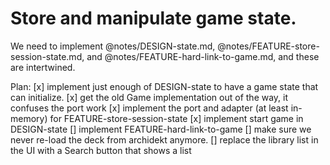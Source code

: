 # Store and manipulate game state.

We need to implement @notes/DESIGN-state.md, @notes/FEATURE-store-session-state.md, and @notes/FEATURE-hard-link-to-game.md, and these are intertwined.

Plan:
[x] implement just enough of DESIGN-state to have a game state that can initialize.
[x] get the old Game implementation out of the way, it confuses the port work
[x] implement the port and adapter (at least in-memory) for FEATURE-store-session-state
[x] implement start game in DESIGN-state
[] implement FEATURE-hard-link-to-game
[] make sure we never re-load the deck from archidekt anymore.
[] replace the library list in the UI with a Search button that shows a list
